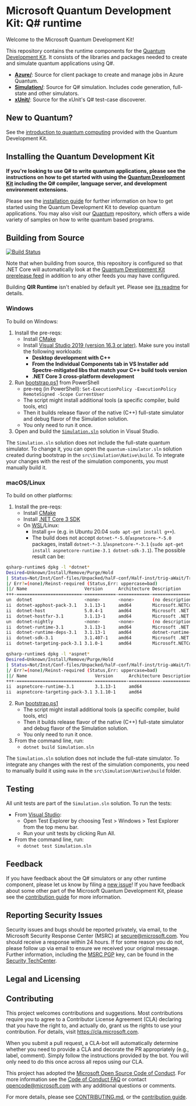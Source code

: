 # Microsoft Quantum Development Kit: Q# runtime #

Welcome to the Microsoft Quantum Development Kit!

This repository contains the runtime components for the [Quantum Development Kit](https://docs.microsoft.com/azure/quantum/).
It consists of the libraries and packages needed to create and simulate quantum applications using Q#.

- **[Azure/](./src/Azure/)**: Source for client package to create and manage jobs in Azure Quantum.
- **[Simulation/](./src/Simulation/)**: Source for Q# simulation. Includes code generation, full-state and other simulators.
- **[xUnit/](./src/Xunit/)**: Source for the xUnit's Q# test-case discoverer.

## New to Quantum? ##

See the [introduction to quantum computing](https://docs.microsoft.com/azure/quantum/concepts-overview) provided with the Quantum Development Kit.


## Installing the Quantum Development Kit

**If you're looking to use Q# to write quantum applications, please see the instructions on how to get started with using the [Quantum Development Kit](https://docs.microsoft.com/azure/quantum/install-overview-qdk) including the Q# compiler, language server, and development environment extensions.**

Please see the [installation guide](https://docs.microsoft.com/azure/quantum/install-overview-qdk) for further information on how to get started using the Quantum Development Kit to develop quantum applications.
You may also visit our [Quantum](https://github.com/microsoft/quantum) repository, which offers a wide variety of samples on how to write quantum based programs.


## Building from Source ##

[![Build Status](https://dev.azure.com/ms-quantum-public/Microsoft%20Quantum%20(public)/_apis/build/status/microsoft.qsharp-runtime?branchName=main)](https://dev.azure.com/ms-quantum-public/Microsoft%20Quantum%20(public)/_build/latest?definitionId=15&branchName=main)

Note that when building from source, this repository is configured so that .NET Core will automatically look at the [Quantum Development Kit prerelease feed](https://dev.azure.com/ms-quantum-public/Microsoft%20Quantum%20(public)/_packaging?_a=feed&feed=alpha) in addition to any other feeds you may have configured.

Building **QIR Runtime** isn't enabled by default yet. Please see [its readme](./src/QirRuntime/README.md) for details.

### Windows ###

To build on Windows:

1. Install the pre-reqs:
    * Install [CMake](https://cmake.org/install/)
    * Install [Visual Studio 2019 (version 16.3 or later)](https://visualstudio.microsoft.com/downloads/). Make sure you install the following workloads:
        * **Desktop development with C++**
        * **From the Individual Components tab in VS Installer add Spectre-mitigated libs that match your C++ build tools version**
        * **.NET Core 3 cross-platform development**
2. Run [bootstrap.ps1](bootstrap.ps1) from PowerShell
    * pre-req (in PowerShell): `Set-ExecutionPolicy -ExecutionPolicy RemoteSigned -Scope CurrentUser`
    * The script might install additional tools (a specific compiler, build tools, etc)
    * Then it builds release flavor of the native (C++) full-state simulator and debug flavor of the Simulation solution.
    * You only need to run it once.
3. Open and build the [`Simulation.sln`](./Simulation.sln) solution in Visual Studio.

The `Simulation.sln` solution does not include the full-state quantum simulator. To change it, you can open the `quantum-simulator.sln` solution created during bootstrap in the `src\Simulation\Native\build`. To integrate your changes with the rest of the simulation components, you must manually build it.


### macOS/Linux ###

To build on other platforms:

1. Install the pre-reqs:
    * Install [CMake](https://cmake.org/install/)
    * Install [.NET Core 3 SDK](https://dotnet.microsoft.com/download)
    * On [WSL](https://docs.microsoft.com/en-us/windows/wsl/)/Linux:
      * Install `g++` (e.g. in Ubuntu 20.04 `sudo apt-get install g++`).
      * The build does not accept `dotnet-*-5.0`/`aspnetcore-*-5.0` packages, install `dotnet-*-3.1`/`aspnetcore-*-3.1`
        (`sudo apt-get install aspnetcore-runtime-3.1 dotnet-sdk-3.1`). The possible result can be:

```sh
qsharp-runtime$ dpkg -l *dotnet*
Desired=Unknown/Install/Remove/Purge/Hold
| Status=Not/Inst/Conf-files/Unpacked/halF-conf/Half-inst/trig-aWait/Trig-pend
|/ Err?=(none)/Reinst-required (Status,Err: uppercase=bad)
||/ Name                      Version      Architecture Description
+++-=========================-============-============-=================================================================
un  dotnet                    <none>       <none>       (no description available)
ii  dotnet-apphost-pack-3.1   3.1.13-1     amd64        Microsoft.NETCore.App.Host 3.1.13
ii  dotnet-host               5.0.4-1      amd64        Microsoft .NET Host - 5.0.4
ii  dotnet-hostfxr-3.1        3.1.13-1     amd64        Microsoft .NET Core Host FX Resolver - 3.1.13 3.1.13
un  dotnet-nightly            <none>       <none>       (no description available)
ii  dotnet-runtime-3.1        3.1.13-1     amd64        Microsoft .NET Core Runtime - 3.1.13 Microsoft.NETCore.App 3.1.13
ii  dotnet-runtime-deps-3.1   3.1.13-1     amd64        dotnet-runtime-deps-3.1 3.1.13
ii  dotnet-sdk-3.1            3.1.407-1    amd64        Microsoft .NET Core SDK 3.1.407
ii  dotnet-targeting-pack-3.1 3.1.0-1      amd64        Microsoft.NETCore.App.Ref 3.1.0

qsharp-runtime$ dpkg -l *aspnet*
Desired=Unknown/Install/Remove/Purge/Hold
| Status=Not/Inst/Conf-files/Unpacked/halF-conf/Half-inst/trig-aWait/Trig-pend
|/ Err?=(none)/Reinst-required (Status,Err: uppercase=bad)
||/ Name                          Version      Architecture Description
+++-=============================-============-============-=================================
ii  aspnetcore-runtime-3.1        3.1.13-1     amd64
ii  aspnetcore-targeting-pack-3.1 3.1.10-1     amd64
```
2. Run [bootstrap.ps1](./bootstrap.ps1)
    * The script might install additional tools (a specific compiler, build tools, etc)
    * Then it builds release flavor of the native (C++) full-state simulator and debug flavor of the Simulation solution.
    * You only need to run it once.
3. From the command line, run:
    * `dotnet build Simulation.sln`

The `Simulation.sln` solution does not include the full-state simulator. To integrate any changes with the rest of the simulation components, you need to manually build it using `make` in the `src\Simulation\Native\build` folder.


## Testing ##

All unit tests are part of the `Simulation.sln` solution. To run the tests:

* From [Visual Studio](https://docs.microsoft.com/en-us/visualstudio/test/getting-started-with-unit-testing?view=vs-2019#run-unit-tests):
    * Open Test Explorer by choosing Test > Windows > Test Explorer from the top menu bar.
    * Run your unit tests by clicking Run All.
* From the command line, run:
    * `dotnet test Simulation.sln`


## Feedback ##

If you have feedback about the Q# simulators or any other runtime component, please let us know by filing a [new issue](https://github.com/microsoft/qsharp-runtime/issues/new)!
If you have feedback about some other part of the Microsoft Quantum Development Kit, please see the [contribution guide](https://docs.microsoft.com/azure/quantum/contributing-overview) for more information.


## Reporting Security Issues

Security issues and bugs should be reported privately, via email, to the Microsoft Security
Response Center (MSRC) at [secure@microsoft.com](mailto:secure@microsoft.com). You should
receive a response within 24 hours. If for some reason you do not, please follow up via
email to ensure we received your original message. Further information, including the
[MSRC PGP](https://technet.microsoft.com/en-us/security/dn606155) key, can be found in
the [Security TechCenter](https://technet.microsoft.com/en-us/security/default).


## Legal and Licensing ##


## Contributing ##

This project welcomes contributions and suggestions.  Most contributions require you to agree to a
Contributor License Agreement (CLA) declaring that you have the right to, and actually do, grant us
the rights to use your contribution. For details, visit https://cla.microsoft.com.

When you submit a pull request, a CLA-bot will automatically determine whether you need to provide
a CLA and decorate the PR appropriately (e.g., label, comment). Simply follow the instructions
provided by the bot. You will only need to do this once across all repos using our CLA.

This project has adopted the [Microsoft Open Source Code of Conduct](https://opensource.microsoft.com/codeofconduct/).
For more information see the [Code of Conduct FAQ](https://opensource.microsoft.com/codeofconduct/faq/) or
contact [opencode@microsoft.com](mailto:opencode@microsoft.com) with any additional questions or comments.

For more details, please see [CONTRIBUTING.md](./CONTRIBUTING.md), or the [contribution guide](https://docs.microsoft.com/azure/quantum/contributing-overview).
